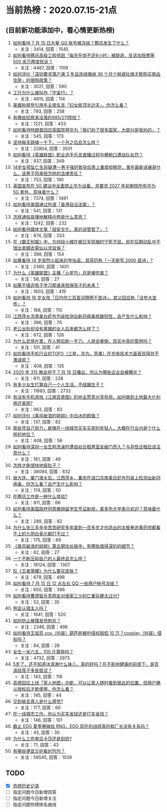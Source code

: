 # 当前热榜：2020.07.15-21点
## (目前新功能添加中，看心情更新热榜)
1. [如何看待 7 月 15 日大量 QQ 账号被冻结？腾讯发生了什么？](https://www.zhihu.com/question/407015734)
    * 关注：3414, 回答：1545
2. [如何看待腾讯高级工程师因「每天在岗不足8小时」被辞退，反诉加班费等 500 余万两度败诉？](https://www.zhihu.com/question/407009249)
    * 关注：4467, 回答：1109
3. [如何评价「深圳要求落户满 3 年且连续缴纳 36 个月个税或社保才能购买商品住房」的限购政策？](https://www.zhihu.com/question/406984819)
    * 关注：3021, 回答：590
4. [工行为什么被叫作「宇宙行」？](https://www.zhihu.com/question/406841077)
    * 关注：4615, 回答：114
5. [美媒称拜登引用毛主席名言「妇女能顶半边天」，你怎么看？](https://www.zhihu.com/question/407034497)
    * 关注：793, 回答：258
6. [有哪些较原来没落的985/211院校？](https://www.zhihu.com/question/31694867)
    * 关注：1221, 回答：433
7. [如何看待特朗普回应英国禁用华为「我们劝了很多国家，大部分是我劝的」？](https://www.zhihu.com/question/407005621)
    * 关注：545, 回答：173
8. [坚持每天跳绳一千下，一个月之后会怎么样？](https://www.zhihu.com/question/300923595)
    * 关注：22804, 回答：3501
9. [如何看待《英雄联盟》职业选手乐言直播过程中爆粗口遭战队处罚？](https://www.zhihu.com/question/406376912)
    * 关注：937, 回答：349
10. [14岁女孩坠亡生前疑遭一男子强奸致孕后患上重度抑郁症，事件最新进展是什么，该男子将承担怎样的法律责任？](https://www.zhihu.com/question/406826758)
    * 关注：753, 回答：190
11. [英国宣布在 5G 建设中全面禁止华为设备，并要求 2027 年前删除所有华为 5G 套件，意味着什么？](https://www.zhihu.com/question/406901391)
    * 关注：7374, 回答：1491
12. [如何看待美国通过所谓「香港自治法案」？](https://www.zhihu.com/question/406985048)
    * 关注：541, 回答：131
13. [怎样通俗易懂地解释内卷是什么意思？](https://www.zhihu.com/question/390115434)
    * 关注：1242, 回答：232
14. [如何看待媒体文章「祖安文化，真的该管管了」？](https://www.zhihu.com/question/406775670)
    * 关注：874, 回答：333
15. [在《霸王别姬》中，为何段小楼在被日军抓捕时宁死不屈，却在后期动乱中不惜出卖蝶衣菊仙以求自保？](https://www.zhihu.com/question/393518760)
    * 关注：398, 回答：154
16. [如果看待 14 岁突然火起来的岑怡诺，其简历称「一天能写 2000 首诗」?](https://www.zhihu.com/question/406860415)
    * 关注：2360, 回答：1401
17. [为什么《英雄联盟》主播「火星包」总是被伤害？](https://www.zhihu.com/question/406386686)
    * 关注：58, 回答：27
18. [如果不强迫孩子学习那谁来担保孩子的未来？](https://www.zhihu.com/question/405617919)
    * 关注：1603, 回答：419
19. [如何看待 16 岁女孩「日均作三百首词牌两千首诗」，其父回应称「没夸大宣传」？](https://www.zhihu.com/question/407039138)
    * 关注：168, 回答：110
20. [江西萍乡冻南美白虾外包装检测出新冠病毒核酸阳性，会产生什么影响？](https://www.zhihu.com/question/406983382)
    * 关注：396, 回答：70
21. [老公出轨却没有离婚的女人后来都怎么样了？](https://www.zhihu.com/question/276273157)
    * 关注：672, 回答：128
22. [为什么武侠片里，在人脖后砍一手刀，人就会晕倒，现实中真的管用吗？](https://www.zhihu.com/question/406424488)
    * 关注：101, 回答：41
23. [如何看待手机行业的TOP3（三星，华为，苹果）在充电技术方面表现得并不激进呢？](https://www.zhihu.com/question/406914709)
    * 关注：408, 回答：135
24. [2020 年 315 晚会将于 7 月 16 日播出，你认为哪些企业会被曝光？](https://www.zhihu.com/question/406601758)
    * 关注：611, 回答：228
25. [有多少女生打算自己一个人生活，不结婚生子？](https://www.zhihu.com/question/386754887)
    * 关注：11683, 回答：2732
26. [有没有手机游戏《江南百景图》的地主愿意分享布局，如何做到土地最大化利用还美观?](https://www.zhihu.com/question/405929266)
    * 关注：963, 回答：93
27. [如何评价《乘风破浪的姐姐》中白冰的颜值？](https://www.zhihu.com/question/401525641)
    * 关注：137, 回答：82
28. [那些凭自己努力，能够在一线城市买车买房的年轻人，大概在行业内是个什么样的地位？](https://www.zhihu.com/question/308034245)
    * 关注：408, 回答：58
29. [如何看待深圳一女生称洗澡时遭自如合租男室友破门而入？与异性合租应该注意什么？](https://www.zhihu.com/question/407047924)
    * 关注：161, 回答：49
30. [怎样才能很快地瘦肚子？](https://www.zhihu.com/question/20102967)
    * 关注：38094, 回答：632
31. [继大连、厦门海关后，江西萍乡、重庆在进口冻南美白虾外包装上检测出新冠病毒，你怎么看？会产生什么影响？](https://www.zhihu.com/question/407072938)
    * 关注：174, 回答：50
32. [在腾讯工作是一种什么体验?](https://www.zhihu.com/question/30383728)
    * 关注：811, 回答：66
33. [如何看待美国政府同意撤销留学生签证新规，美多所大学表示欢迎？意味着什么？](https://www.zhihu.com/question/406975494)
    * 关注：289, 回答：82
34. [为什么张三丰辛辛苦苦研究多年直到一百多岁才创造出的太极拳连黄药师都看不上的九阴白骨爪都打不过？](https://www.zhihu.com/question/406738431)
    * 关注：175, 回答：69
35. [《乘风破浪的姐姐》第五期加长版中，有哪些值得深扒的细节？](https://www.zhihu.com/question/406813293)
    * 关注：62, 回答：27
36. [一个不断压抑自己的人最终会怎么样？](https://www.zhihu.com/question/308275920)
    * 关注：18124, 回答：1307
37. [玩《王者荣耀》为什么要买皮肤？](https://www.zhihu.com/question/397647037)
    * 关注：679, 回答：498
38. [如何看待 7 月 15 日 12 点左右 QQ 一些用户帐号冻结？](https://www.zhihu.com/question/407017804)
    * 关注：650, 回答：396
39. [如何看待曹德智斥责网友对唐家三少的亡妻玩梗太过分?](https://www.zhihu.com/question/406967534)
    * 关注：52, 回答：35
40. [狗会认错主人吗？](https://www.zhihu.com/question/24267182)
    * 关注：1941, 回答：520
41. [如何防止被理发师刺杀？](https://www.zhihu.com/question/399960047)
    * 关注：2346, 回答：496
42. [如何看待王祖蓝 cos（扮装）葫芦娃被判侵权赔偿 10 万？cosplay（扮装）侵权吗？](https://www.zhihu.com/question/406952580)
    * 关注：84, 回答：28
43. [女生一米六五，100 斤算胖吗？](https://www.zhihu.com/question/404776902)
    * 关注：4732, 回答：2973
44. [5岁了，还不知道冰淇淋什么味儿，真的好吗？在不影响健康的前提下，是否该给孩子多些尝试？](https://www.zhihu.com/question/406585725)
    * 关注：143, 回答：118
45. [高德回应上线「家人地图」功能，可以让家人随时看到彼此的位置，但用户确认授权后才能使用，你怎么看？](https://www.zhihu.com/question/407045856)
    * 关注：145, 回答：44
46. [见到喻言真人是什么感觉?](https://www.zhihu.com/question/403927009)
    * 关注：177, 回答：60
47. [在一线城市工作，你认为买车省钱还是打车省钱？](https://www.zhihu.com/question/407052766)
    * 关注：146, 回答：101
48. [截止 EDG 夏季赛输给 RNG，EDG 现在的战绩真的和厂长没有关系吗？](https://www.zhihu.com/question/406570853)
    * 关注：45, 回答：30
49. [为什么三件套后卡莎还是刮痧?](https://www.zhihu.com/question/404370748)
    * 关注：71, 回答：43
50. [有哪些便宜又好看的包包？](https://www.zhihu.com/question/31124773)
    * 关注：56545, 回答：1039
## TODO
* [x] [热榜历史记录](hot_history/AllHot.md)
* [ ] 指定问题今日新增回答
* [ ] 指定问题今日新增关注
* [ ] 指定问题热榜排名曲线
